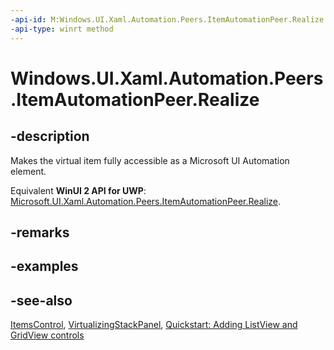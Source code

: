 ```yaml
---
-api-id: M:Windows.UI.Xaml.Automation.Peers.ItemAutomationPeer.Realize
-api-type: winrt method
---
```


<!-- Method syntax
public void Realize()
-->

# Windows.UI.Xaml.Automation.Peers.ItemAutomationPeer.Realize

## -description
Makes the virtual item fully accessible as a Microsoft UI Automation element.

Equivalent **WinUI 2 API for UWP**: [Microsoft.UI.Xaml.Automation.Peers.ItemAutomationPeer.Realize](/windows/winui/api/microsoft.ui.xaml.automation.peers.itemautomationpeer.realize).

## -remarks

## -examples

## -see-also
[ItemsControl](../windows.ui.xaml.controls/itemscontrol.md), [VirtualizingStackPanel](../windows.ui.xaml.controls/virtualizingstackpanel.md), [Quickstart: Adding ListView and GridView controls](/previous-versions/windows/apps/hh780650(v=win.10))
